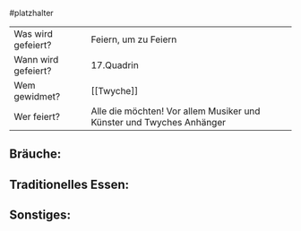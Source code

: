 #platzhalter 

|                     |                                                                      |
| ------------------- | -------------------------------------------------------------------- |
| Was wird gefeiert?  | Feiern, um zu Feiern                                                 |
| Wann wird gefeiert? | 17.Quadrin                                                           |
| Wem gewidmet?       | [[Twyche]]                                                  |
| Wer feiert?         | Alle die möchten! Vor allem Musiker und Künster und Twyches Anhänger |
## Bräuche:
## Traditionelles Essen:
## Sonstiges: